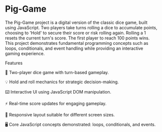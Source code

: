 # Pig-Game
The Pig-Game project is a digital version of the classic dice game, built using JavaScript. Two players take turns rolling a dice to accumulate points, choosing to 'Hold' to secure their score or risk rolling again. Rolling a 1 resets the current turn's score. The first player to reach 100 points wins. This project demonstrates fundamental programming concepts such as loops, conditionals, and event handling while providing an interactive gaming experience.

Features

🎲 Two-player dice game with turn-based gameplay.

💡 Hold and roll mechanics for strategic decision-making.

⌨️ Interactive UI using JavaScript DOM manipulation.

⚡ Real-time score updates for engaging gameplay.

📱 Responsive layout suitable for different screen sizes.

🖥️ Core JavaScript concepts demonstrated: loops, conditionals, and events.

